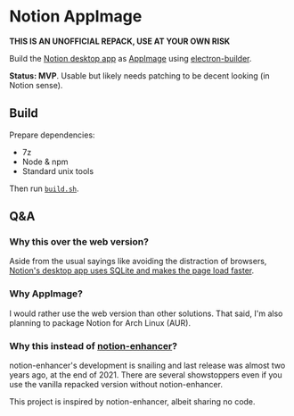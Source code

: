 # Notion AppImage

**THIS IS AN UNOFFICIAL REPACK, USE AT YOUR OWN RISK**

Build the [Notion desktop app](https://www.notion.so/desktop) as [AppImage](https://appimage.org/) using [electron-builder](https://www.electron.build/).

**Status: MVP**. Usable but likely needs patching to be decent looking (in Notion sense).

## Build

Prepare dependencies:

- 7z
- Node & npm
- Standard unix tools

Then run [`build.sh`](build.sh).

## Q&A

### Why this over the web version?

Aside from the usual sayings like avoiding the distraction of browsers, [Notion's desktop app uses SQLite and makes the page load faster](https://www.notion.so/blog/faster-page-load-navigation).

### Why AppImage?

I would rather use the web version than other solutions. That said, I'm also planning to package Notion for Arch Linux (AUR).

### Why this instead of [notion-enhancer](https://github.com/notion-enhancer/notion-repackaged)?

notion-enhancer's development is snailing and last release was almost two years ago, at the end of 2021. There are several showstoppers even if you use the vanilla repacked version without notion-enhancer.

This project is inspired by notion-enhancer, albeit sharing no code.
